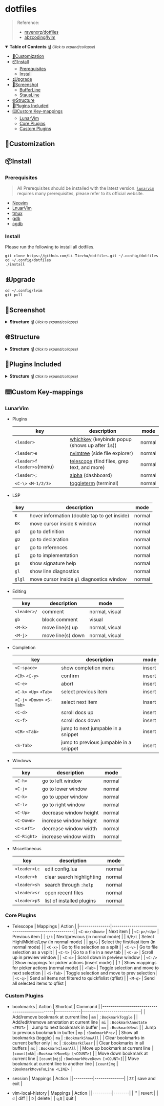 # dotfiles

> Reference:
> - [ravenxrz/dotfiles](https://github.com/ravenxrz/dotfiles)
> - [abzcoding/lvim](https://github.com/abzcoding/lvim)

<details open>

  <summary>
    <strong>Table of Contents</strong>
    <small><i>(🔎 Click to expand/collapse)</i></small>
  </summary>


<!-- vim-markdown-toc GFM -->

* [🚩Customization](#customization)
* [📦Install](#install)
    * [Prerequisites](#prerequisites)
    * [Install](#install-1)
* [⏫Upgrade](#upgrade)
* [👀Screenshot](#screenshot)
    * [BufferLine](#bufferline)
    * [StausLine](#stausline)
* [🌐Structure](#structure)
* [🧩Plugins Included](#plugins-included)
* [⌨️Custom Key-mappings](#custom-key-mappings)
    * [LunarVim](#lunarvim)
    * [Core Plugins](#core-plugins)
    * [Custom Plugins](#custom-plugins)

<!-- vim-markdown-toc -->

</details>

## 🚩Customization

## 📦Install

### Prerequisites

> All Prerequisites should be installed with the latest version.
> [`lunarvim`](https://www.lunarvim.org/docs/installation#prerequisites) requires many prerequisites, please refer to its official website. 

- [Neovim](https://neovim.io/)
- [LnuarVim](https://www.lunarvim.org/docs/installation#prerequisites)
- [tmux](https://github.com/tmux/tmux)
- [gdb](http://www.sourceware.org/gdb/)
- [cgdb](https://github.com/cgdb/cgdb)

### Install

Please run the following to install all dotfiles.

```shell
git clone https://github.com/Li-Tiezhu/dotfiles.git ~/.config/dotfiles
cd ~/.config/dotfiles
./install
```
## ⏫Upgrade

```shell
cd ~/.config/lvim
git pull
```

## 👀Screenshot

<details>
  <summary><strong>Structure</strong> <small><i>(🔎 Click to expand/collapse)</i></small></summary>

![](https://tiezhu-1312464243.cos.ap-chongqing.myqcloud.com/pic/20230505164539.png)

### BufferLine

![](https://tiezhu-1312464243.cos.ap-chongqing.myqcloud.com/pic/20230505152603.png)

### StausLine
![](https://tiezhu-1312464243.cos.ap-chongqing.myqcloud.com/pic/20230505164350.png)

</details>

## 🌐Structure

<details>
  <summary><strong>Structure</strong> <small><i>(🔎 Click to expand/collapse)</i></small></summary>

- [dotbot/](./.dotbot) - Manage dotfiles
- [cgdb/](./cgdb) - config of cgdb
- [lvim/](./lvim) - Lvim plugin configurations
  - [user/](./lua/user) - User specific settings
    - [autocommands.lua](./lvim/lua/user/autocommands.lua) - user defined autocommands
    - [builtin.lua](./lvim/lua/user/builtin.lua) - change internal lunarvim settings
    - [keybindings.lua](./lvim/lua/user/keybindings.lua) - user defined keybindings
    - [plugins.lua](./lvim/lua/user/plugins.lua) - list of installed plugins
  - [snippets/](./snippets) - Personal code snippets
  - [config.lua](./config.lua) - Main customization point for settings
- [Tmux](./tmux) - Config of tmux
- [gdbinit](./gdbinit) - Config of gdb
- [install](./install) - Install script of this dotfiles project
- [install.conf.yaml](./install.conf.yaml) - Install config

</details>


## 🧩Plugins Included

<details>
  <summary><strong>Structure</strong> <small><i>(🔎 Click to expand/collapse)</i></small></summary>

- [hop.nvim](https://github.com/phaazon/hop.nvim)
- [neovim-session-manager](https://github.com/hatur/neovim-session-manager)
- [symbols-outline.nvim](https://github.com/imrat39/symbols-outline.nvim)
- [todo-comments.nvim](https://github.com/olke/todo-comments.nvim)
- [nvim-colorizer.lua](https://github.com/orcalli/nvim-colorizer.lua)
- [telescope-live-grep-args.nvim](https://github.com/vim-telescope/telescope-live-grep-args.nvim)
- [telescope-vim-bookmarks.nvim](https://github.com/om-anders/telescope-vim-bookmarks.nvim)
- [markdown-preview.nvim](https://github.com/amcco/markdown-preview.nvim)
- [tabular](https://github.com/odlygeek/tabular)
- [vim-markdown](https://github.com/reservim/vim-markdown)
- [vim-markdown-toc](https://github.com/zlogin/vim-markdown-toc)
- [vim-local-history](https://github.com/avenxrz/vim-local-history)
- [nvim-spectr](https://github.com/indwp/nvim-spectre)

</details>

## ⌨️Custom Key-mappings

### LunarVim

- Plugins

    | key                           | description                                                                                     | mode   |
    | ----------------------------- | ----------------------------------------------------------------------------------------------- | ------ |
    | `<leader>`                    | [whichkey](https://github.com/folke/which-key.nvim) (keybinds popup (shows up after 1s))        | normal |
    | `<leader>e`                   | [nvimtree](https://github.com/nvim-tree/nvim-tree.lua) (side file explorer)                     | normal |
    | `<leader>f` `<leader>s`(menu) | [telescope](https://github.com/nvim-telescope/telescope.nvim) (find files, grep text, and more) | normal |
    | `<leader>;`                   | [alpha](https://github.com/goolord/alpha-nvim) (dashboard)                                      | normal |
    | `<C-\>` `<M-1/2/3>`           | [toggleterm](https://github.com/akinsho/toggleterm.nvim) (terminal)                             | normal |

- LSP

    | key    | description                                  | mode   |
    | ------ | -------------------------------------------- | ------ |
    | `K`    | hover information (double tap to get inside) | normal |
    | `KK`   | move cursor inside `K` window                | normal |
    | `gd`   | go to definition                             | normal |
    | `gD`   | go to declaration                            | normal |
    | `gr`   | go to references                             | normal |
    | `gI`   | go to implementation                         | normal |
    | `gs`   | show signature help                          | normal |
    | `gl`   | show line diagnostics                        | normal |
    | `glgl` | move cursor inside `gl` diagnostics window   | normal |

- Editing

    | key         | description       | mode           |
    | ----------- | ----------------- | -------------- |
    | `<leader>/` | comment           | normal, visual |
    | `gb`        | block comment     | visual         |
    | `<M-k>`     | move line(s) up   | normal, visual |
    | `<M-j>`     | move line(s) down | normal, visual |

- Completion

    | key                        | description                            | mode   |
    |----------------------------|----------------------------------------|--------|
    | `<C-space>`                | show completion menu                   | insert |
    | `<CR>` `<C-y>`             | confirm                                | insert |
    | `<C-e>`                    | abort                                  | insert |
    | `<C-k>` `<Up>` `<Tab>`     | select previous item                   | insert |
    | `<C-j>` `<Down>` `<S-Tab>` | select next item                       | insert |
    | `<C-d>`                    | scroll docs up                         | insert |
    | `<C-f>`                    | scroll docs down                       | insert |
    | `<CR>` `<Tab>`             | jump to next jumpable in a snippet     | insert |
    | `<S-Tab>`                  | jump to previous jumpable in a snippet | insert |

- Windows

    | key         | description            | mode   |
    | ----------- | ---------------------- | ------ |
    | `<C-h>`     | go to left window      | normal |
    | `<C-j>`     | go to lower window     | normal |
    | `<C-k>`     | go to upper window     | normal |
    | `<C-l>`     | go to right window     | normal |
    | `<C-Up>`    | decrease window height | normal |
    | `<C-Down>`  | increase window height | normal |
    | `<C-Left>`  | decrease window width  | normal |
    | `<C-Right>` | increase window width  | normal |

- Miscellaneous

    | key          | description               | mode   |
    | ------------ | ------------------------- | ------ |
    | `<leader>Lc` | edit config.lua           | normal |
    | `<leader>h`  | clear search highlighting | normal |
    | `<leader>sh` | search through `:help`    | normal |
    | `<leader>sr` | open recent files         | normal |
    | `<leader>pS` | list of installed plugins | normal |

### Core Plugins

- Telescope
    | Mappings       | Action                                               |
    |----------------|------------------------------------------------------|
    | `<C-n>/<Down>` | Next item                                            |
    | `<C-p>/<Up>`   | Previous item                                        |
    | `j/k`          | Next/previous (in normal mode)                       |
    | `H/M/L`        | Select High/Middle/Low (in normal mode)              |
    | `gg/G`         | Select the first/last item (in normal mode)          |
    | `<C-x>`        | Go to file selection as a split                      |
    | `<C-v>`        | Go to file selection as a vsplit                     |
    | `<C-t>`        | Go to a file in a new tab                            |
    | `<C-u>`        | Scroll up in preview window                          |
    | `<C-d>`        | Scroll down in preview window                        |
    | `<C-/>`        | Show mappings for picker actions (insert mode)       |
    | `?`            | Show mappings for picker actions (normal mode)       |
    | `<Tab>`        | Toggle selection and move to next selection          |
    | `<S-Tab>`      | Toggle selection and move to prev selection          |
    | `<C-q>`        | Send all items not filtered to quickfixlist (qflist) |
    | `<M-q>`        | Send all selected items to qflist                    |

### Custom Plugins

- bookmarks
    | Action                                          | Shortcut    | Command                      |
    |-------------------------------------------------|-------------|------------------------------|
    | Add/remove bookmark at current line             | `mm`        | `:BookmarkToggle`            |
    | Add/edit/remove annotation at current line      | `mi`        | `:BookmarkAnnotate <TEXT>`   |
    | Jump to next bookmark in buffer                 | `mn`        | `:BookmarkNext`              |
    | Jump to previous bookmark in buffer             | `mp`        | `:BookmarkPrev`              |
    | Show all bookmarks (toggle)                     | `ma`        | `:BookmarkShowAll`           |
    | Clear bookmarks in current buffer only          | `mc`        | `:BookmarkClear`             |
    | Clear bookmarks in all buffers                  | `mx`        | `:BookmarkClearAll`          |
    | Move up bookmark at current line                | `[count]mkk`| `:BookmarkMoveUp [<COUNT>]`  |
    | Move down bookmark at current line              | `[count]mjj`| `:BookmarkMoveDown [<COUNT>]`|
    | Move bookmark at current line to another line   | `[count]mg` | `:BookmarkMoveToLine <LINE>` |

- session
    | Mappings | Action        |
    |----------|---------------|
    | `ZZ`     | save and exit |

- vim-local-history
    | Mappings | Action |
    |----------|--------|
    | '<cr>'   | revert |
    | `d`      | diff   |
    | `D`      | delete |
    | `q`,`Q`  | quit   |
